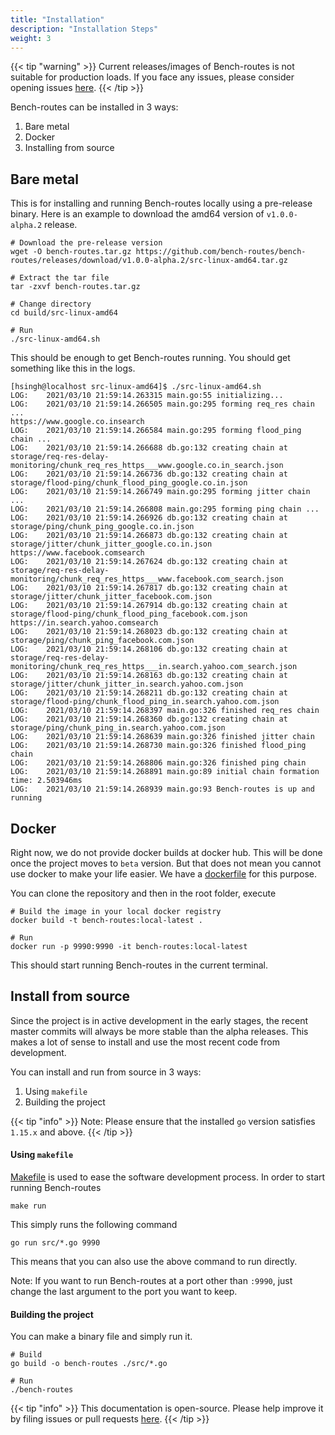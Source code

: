 ```yaml
---
title: "Installation"
description: "Installation Steps"
weight: 3
---
```


{{< tip "warning" >}}
Current releases/images of Bench-routes is not suitable for production loads. If you face any issues, please
consider opening issues [here](https://github.com/bench-routes/bench-routes/issues).
{{< /tip >}}

Bench-routes can be installed in 3 ways:

1. Bare metal
2. Docker
3. Installing from source

## Bare metal

This is for installing and running Bench-routes locally using a pre-release binary. Here is an example to download the
amd64 version of `v1.0.0-alpha.2` release.

```shell
# Download the pre-release version
wget -O bench-routes.tar.gz https://github.com/bench-routes/bench-routes/releases/download/v1.0.0-alpha.2/src-linux-amd64.tar.gz

# Extract the tar file
tar -zxvf bench-routes.tar.gz

# Change directory
cd build/src-linux-amd64

# Run
./src-linux-amd64.sh
```

This should be enough to get Bench-routes running. You should get something like this in the logs.

```shell
[hsingh@localhost src-linux-amd64]$ ./src-linux-amd64.sh
LOG:    2021/03/10 21:59:14.263315 main.go:55 initializing...
LOG:    2021/03/10 21:59:14.266505 main.go:295 forming req_res chain ...
https://www.google.co.insearch
LOG:    2021/03/10 21:59:14.266584 main.go:295 forming flood_ping chain ...
LOG:    2021/03/10 21:59:14.266688 db.go:132 creating chain at storage/req-res-delay-monitoring/chunk_req_res_https___www.google.co.in_search.json
LOG:    2021/03/10 21:59:14.266736 db.go:132 creating chain at storage/flood-ping/chunk_flood_ping_google.co.in.json
LOG:    2021/03/10 21:59:14.266749 main.go:295 forming jitter chain ...
LOG:    2021/03/10 21:59:14.266808 main.go:295 forming ping chain ...
LOG:    2021/03/10 21:59:14.266926 db.go:132 creating chain at storage/ping/chunk_ping_google.co.in.json
LOG:    2021/03/10 21:59:14.266873 db.go:132 creating chain at storage/jitter/chunk_jitter_google.co.in.json
https://www.facebook.comsearch
LOG:    2021/03/10 21:59:14.267624 db.go:132 creating chain at storage/req-res-delay-monitoring/chunk_req_res_https___www.facebook.com_search.json
LOG:    2021/03/10 21:59:14.267817 db.go:132 creating chain at storage/jitter/chunk_jitter_facebook.com.json
LOG:    2021/03/10 21:59:14.267914 db.go:132 creating chain at storage/flood-ping/chunk_flood_ping_facebook.com.json
https://in.search.yahoo.comsearch
LOG:    2021/03/10 21:59:14.268023 db.go:132 creating chain at storage/ping/chunk_ping_facebook.com.json
LOG:    2021/03/10 21:59:14.268106 db.go:132 creating chain at storage/req-res-delay-monitoring/chunk_req_res_https___in.search.yahoo.com_search.json
LOG:    2021/03/10 21:59:14.268163 db.go:132 creating chain at storage/jitter/chunk_jitter_in.search.yahoo.com.json
LOG:    2021/03/10 21:59:14.268211 db.go:132 creating chain at storage/flood-ping/chunk_flood_ping_in.search.yahoo.com.json
LOG:    2021/03/10 21:59:14.268397 main.go:326 finished req_res chain
LOG:    2021/03/10 21:59:14.268360 db.go:132 creating chain at storage/ping/chunk_ping_in.search.yahoo.com.json
LOG:    2021/03/10 21:59:14.268639 main.go:326 finished jitter chain
LOG:    2021/03/10 21:59:14.268730 main.go:326 finished flood_ping chain
LOG:    2021/03/10 21:59:14.268806 main.go:326 finished ping chain
LOG:    2021/03/10 21:59:14.268891 main.go:89 initial chain formation time: 2.503946ms
LOG:    2021/03/10 21:59:14.268939 main.go:93 Bench-routes is up and running
```

## Docker

Right now, we do not provide docker builds at docker hub. This will be done once the project moves to `beta` version.
But that does not mean you cannot use docker to make your life easier. We have a
[dockerfile](https://github.com/bench-routes/bench-routes/blob/master/Dockerfile) for this purpose.

You can clone the repository and then in the root folder, execute

```shell
# Build the image in your local docker registry
docker build -t bench-routes:local-latest .

# Run
docker run -p 9990:9990 -it bench-routes:local-latest
```

This should start running Bench-routes in the current terminal.

## Install from source

Since the project is in active development in the early stages, the recent master commits will always be more stable than
the alpha releases. This makes a lot of sense to install and use the most recent code from development.

You can install and run from source in 3 ways:

1. Using `makefile`
2. Building the project

{{< tip "info" >}}
Note: Please ensure that the installed `go` version satisfies `1.15.x` and above.
{{< /tip >}}

#### Using `makefile`

[Makefile](https://www.gnu.org/software/make/manual/make.html) is used to ease the software development process. In order
to start running Bench-routes

```shell
make run
```

This simply runs the following command

```shell
go run src/*.go 9990
```

This means that you can also use the above command to run directly.

Note: If you want to run Bench-routes at a port other than `:9990`, just change the last argument to the port you
want to keep.

#### Building the project

You can make a binary file and simply run it.

```shell
# Build
go build -o bench-routes ./src/*.go

# Run
./bench-routes
```

{{< tip "info" >}}
This documentation is open-source. Please help improve it by filing issues or pull requests [here](https://github.com/bench-routes/website).
{{< /tip >}}
